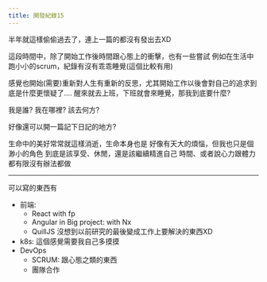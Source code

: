 ```yaml
---
title: 開發紀錄15
---
```


半年就這樣偷偷過去了，連上一篇的都沒有發出去XD

這段時間中，除了開始工作後時間跟心態上的衝擊，也有一些嘗試
例如在生活中跑小小的scrum，紀錄有沒有乖乖睡覺(這個比較有用)

感覺也開始(需要)重新對人生有重新的反思，尤其開始工作以後會對自己的追求到底是什麼更懷疑了....
醒來就去上班，下班就會來睡覺，那我到底要什麼?

我是誰?
我在哪裡?
該去何方?

好像還可以開一篇記下日記的地方?

生命中的美好常常就這樣消逝，生命本身也是
好像有天大的煩惱，但我也只是個渺小的角色
到底是該享受、休閒，還是該繼續精進自己
時間、或者說心力跟體力都有限沒有辦法都做

---
可以寫的東西有

- 前端: 
    - React with fp
    - Angular in Big project: with Nx
    - QuillJS 沒想到以前研究的最後變成工作上要解決的東西XD
- k8s: 這個感覺需要我自己多摸摸
- DevOps
    - SCRUM: 跟心態之類的東西
    - 團隊合作